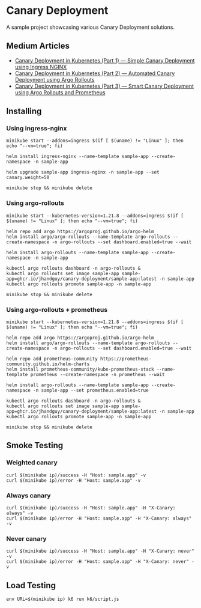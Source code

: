 # Canary Deployment

A sample project showcasing various Canary Deployment solutions.

## Medium Articles

- [Canary Deployment in Kubernetes (Part 1) — Simple Canary Deployment using Ingress NGINX](https://medium.com/@jhandguy/canary-deployment-in-kubernetes-part-1-simple-canary-deployment-using-ingress-nginx-f8f5da2b0f38)
- [Canary Deployment in Kubernetes (Part 2) — Automated Canary Deployment using Argo Rollouts](https://medium.com/@jhandguy/canary-deployment-in-kubernetes-part-2-automated-canary-deployment-using-argo-rollouts-8a3550d5a434)
- [Canary Deployment in Kubernetes (Part 3) — Smart Canary Deployment using Argo Rollouts and Prometheus](https://medium.com/@jhandguy/canary-deployment-in-kubernetes-part-3-smart-canary-deployment-using-argo-rollouts-and-47992d72222c)

## Installing

### Using ingress-nginx

```shell
minikube start --addons=ingress $(if [ $(uname) != "Linux" ]; then echo "--vm=true"; fi)

helm install ingress-nginx --name-template sample-app --create-namespace -n sample-app

helm upgrade sample-app ingress-nginx -n sample-app --set canary.weight=50

minikube stop && minikube delete
```

### Using argo-rollouts

```shell
minikube start --kubernetes-version=1.21.8 --addons=ingress $(if [ $(uname) != "Linux" ]; then echo "--vm=true"; fi)

helm repo add argo https://argoproj.github.io/argo-helm
helm install argo/argo-rollouts --name-template argo-rollouts --create-namespace -n argo-rollouts --set dashboard.enabled=true --wait

helm install argo-rollouts --name-template sample-app --create-namespace -n sample-app

kubectl argo rollouts dashboard -n argo-rollouts &
kubectl argo rollouts set image sample-app sample-app=ghcr.io/jhandguy/canary-deployment/sample-app:latest -n sample-app
kubectl argo rollouts promote sample-app -n sample-app

minikube stop && minikube delete
```

### Using argo-rollouts + prometheus

```shell
minikube start --kubernetes-version=1.21.8 --addons=ingress $(if [ $(uname) != "Linux" ]; then echo "--vm=true"; fi)

helm repo add argo https://argoproj.github.io/argo-helm
helm install argo/argo-rollouts --name-template argo-rollouts --create-namespace -n argo-rollouts --set dashboard.enabled=true --wait

helm repo add prometheus-community https://prometheus-community.github.io/helm-charts
helm install prometheus-community/kube-prometheus-stack --name-template prometheus --create-namespace -n prometheus --wait

helm install argo-rollouts --name-template sample-app --create-namespace -n sample-app --set prometheus.enabled=true

kubectl argo rollouts dashboard -n argo-rollouts &
kubectl argo rollouts set image sample-app sample-app=ghcr.io/jhandguy/canary-deployment/sample-app:latest -n sample-app
kubectl argo rollouts promote sample-app -n sample-app

minikube stop && minikube delete
```

## Smoke Testing

### Weighted canary

```shell
curl $(minikube ip)/success -H "Host: sample.app" -v
curl $(minikube ip)/error -H "Host: sample.app" -v
```

### Always canary

```shell
curl $(minikube ip)/success -H "Host: sample.app" -H "X-Canary: always" -v
curl $(minikube ip)/error -H "Host: sample.app" -H "X-Canary: always" -v
```

### Never canary

```shell
curl $(minikube ip)/success -H "Host: sample.app" -H "X-Canary: never" -v
curl $(minikube ip)/error -H "Host: sample.app" -H "X-Canary: never" -v
```

## Load Testing

```shell
env URL=$(minikube ip) k6 run k6/script.js
```
